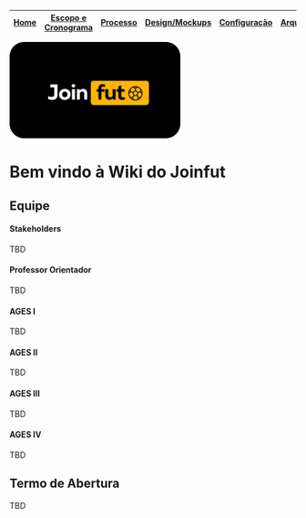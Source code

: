 | [**Home**](home) | [Escopo e Cronograma](escopo) | [Processo](processo) | [Design/Mockups](design_mockups) | [Configuração](configuracao) | [Arquitetura](arquitetura) | [Código](codigo) | [BD](banco_dados) | [Qualidade](qualidade) | [Utilização](utilizacao) |
| :--------------: | :---------------------------: | :------------------: | :--------------: | :--------------------------: | :------------------------: | :--------------: | :---------------: | :--------------------: | :----------------------: |

<img src="resources\images\logos\Gitlab_Logo.png" width="300">

# Bem vindo à Wiki do Joinfut

## Equipe

#### Stakeholders

TBD

#### Professor Orientador

TBD

#### AGES I

TBD

#### AGES II

TBD

#### AGES III

TBD

#### AGES IV

TBD

## Termo de Abertura

TBD
